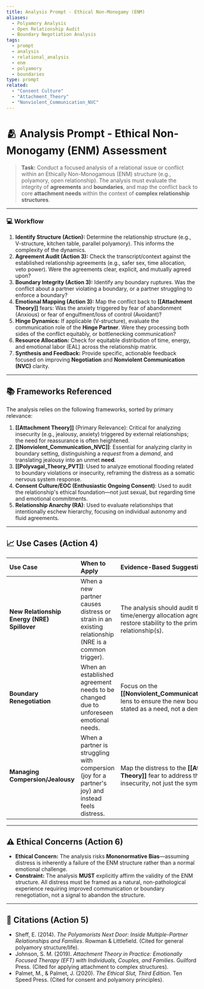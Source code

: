 ```yaml
---
title: Analysis Prompt - Ethical Non-Monogamy (ENM)
aliases:
  - Polyamory Analysis
  - Open Relationship Audit
  - Boundary Negotiation Analysis
tags:
  - prompt
  - analysis
  - relational_analysis
  - enm
  - polyamory
  - boundaries
type: prompt
related:
  - "Consent Culture"
  - "Attachment_Theory"
  - "Nonviolent_Communication_NVC"
---
```


<!-- @format -->

# 🫂 Analysis Prompt - Ethical Non-Monogamy (ENM) Assessment

> **Task:** Conduct a focused analysis of a relational issue or conflict within an Ethically Non-Monogamous (ENM) structure (e.g., polyamory, open relationship). The analysis must evaluate the integrity of **agreements** and **boundaries**, and map the conflict back to core **attachment needs** within the context of **complex relationship structures**.

---

### 💻 Workflow

1.  **Identify Structure (Action):** Determine the relationship structure (e.g., V-structure, kitchen table, parallel polyamory). This informs the complexity of the dynamics.
2.  **Agreement Audit (Action 3):** Check the transcript/context against the established relationship agreements (e.g., safer sex, time allocation, veto power). Were the agreements clear, explicit, and mutually agreed upon?
3.  **Boundary Integrity (Action 3):** Identify any boundary ruptures. Was the conflict about a partner violating a boundary, or a partner struggling to enforce a boundary?
4.  **Emotional Mapping (Action 3):** Map the conflict back to **[[Attachment Theory]]** fears: Was the anxiety triggered by fear of abandonment (Anxious) or fear of engulfment/loss of control (Avoidant)?
5.  **Hinge Dynamics:** If applicable (V-structure), evaluate the communication role of the **Hinge Partner**. Were they processing both sides of the conflict equitably, or bottlenecking communication?
6.  **Resource Allocation:** Check for equitable distribution of time, energy, and emotional labor (EAL) across the relationship matrix.
7.  **Synthesis and Feedback:** Provide specific, actionable feedback focused on improving **Negotiation** and **Nonviolent Communication (NVC)** clarity.

---

## 📚 Frameworks Referenced

The analysis relies on the following frameworks, sorted by primary relevance:

1.  **[[Attachment Theory]]** (Primary Relevance): Critical for analyzing insecurity (e.g., jealousy, anxiety) triggered by external relationships; the need for reassurance is often heightened.
2.  **[[Nonviolent_Communication_NVC]]**: Essential for analyzing clarity in boundary setting, distinguishing a _request_ from a _demand_, and translating jealousy into an unmet **need**.
3.  **[[Polyvagal_Theory_PVT]]**: Used to analyze emotional flooding related to boundary violations or insecurity, reframing the distress as a somatic nervous system response.
4.  **Consent Culture/EOC (Enthusiastic Ongoing Consent)**: Used to audit the relationship's ethical foundation—not just sexual, but regarding time and emotional commitments.
5.  **Relationship Anarchy (RA)**: Used to evaluate relationships that intentionally eschew hierarchy, focusing on individual autonomy and fluid agreements.

---

## 📈 Use Cases (Action 4)

| Use Case                                    | When to Apply                                                                                       | Evidence-Based Suggestion                                                                                            |
| :------------------------------------------ | :-------------------------------------------------------------------------------------------------- | :------------------------------------------------------------------------------------------------------------------- |
| **New Relationship Energy (NRE) Spillover** | When a new partner causes distress or strain in an existing relationship (NRE is a common trigger). | The analysis should audit the time/energy allocation agreement to restore stability to the primary relationship(s).  |
| **Boundary Renegotiation**                  | When an established agreement needs to be changed due to unforeseen emotional needs.                | Focus on the **[[Nonviolent_Communication_NVC]]** lens to ensure the new boundary is stated as a need, not a demand. |
| **Managing Compersion/Jealousy**            | When a partner is struggling with compersion (joy for a partner's joy) and instead feels distress.  | Map the distress to the **[[Attachment Theory]]** fear to address the root insecurity, not just the symptom.         |

---

## ⚠️ Ethical Concerns (Action 6)

- **Ethical Concern:** The analysis risks **Mononormative Bias**—assuming distress is inherently a failure of the ENM structure rather than a normal emotional challenge.
- **Constraint:** The analysis **MUST** explicitly affirm the validity of the ENM structure. All distress must be framed as a natural, non-pathological experience requiring improved communication or boundary renegotiation, not a signal to abandon the structure.

---

## 📖 Citations (Action 5)

- Sheff, E. (2014). _The Polyamorists Next Door: Inside Multiple-Partner Relationships and Families_. Rowman & Littlefield. (Cited for general polyamory structure/life).
- Johnson, S. M. (2019). _Attachment Theory in Practice: Emotionally Focused Therapy (EFT) with Individuals, Couples, and Families_. Guilford Press. (Cited for applying attachment to complex structures).
- Palmet, M., & Palmet, J. (2020). _The Ethical Slut, Third Edition_. Ten Speed Press. (Cited for consent and polyamory principles).
